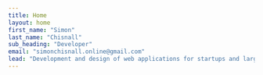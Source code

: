 ```yaml
---
title: Home
layout: home
first_name: "Simon"
last_name: "Chisnall"
sub_heading: "Developer"
email: "simonchisnall.online@gmail.com"
lead: "Development and design of web applications for startups and large companies"
---
```

